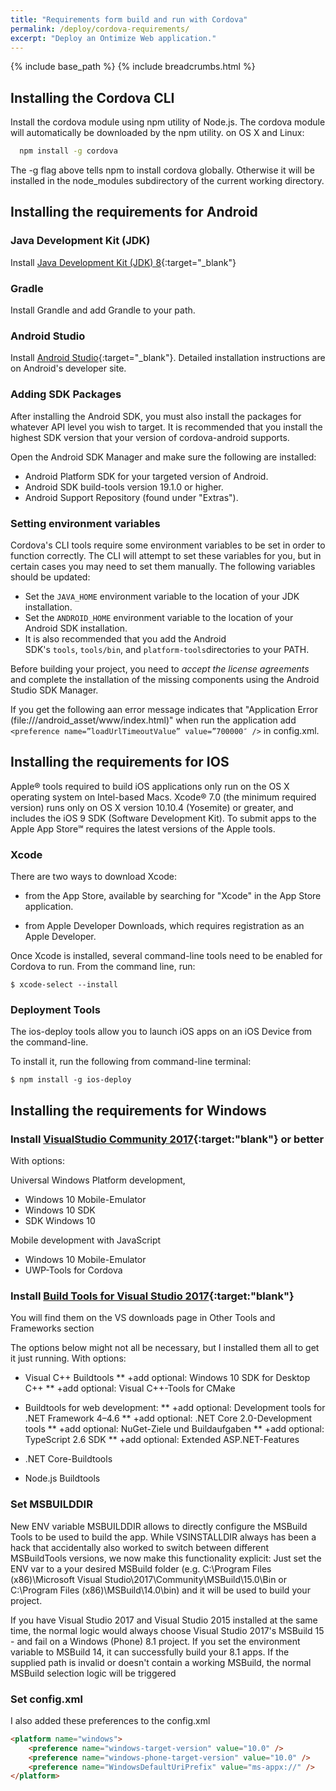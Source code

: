 ```yaml
---
title: "Requirements form build and run with Cordova"
permalink: /deploy/cordova-requirements/
excerpt: "Deploy an Ontimize Web application."
---
```


{% include base_path %}
{% include breadcrumbs.html %}

## Installing the Cordova CLI

Install the cordova module using npm utility of Node.js. The cordova module will automatically be downloaded by the npm utility.
on OS X and Linux:
  ```bash
    npm install -g cordova
  ```  
The -g flag above tells npm to install cordova globally. Otherwise it will be installed in the node_modules subdirectory of the current working directory.



## Installing the requirements for Android

### Java Development Kit (JDK)

Install [Java Development Kit (JDK) 8](http://www.oracle.com/technetwork/java/javase/downloads/jdk8-downloads-2133151.html){:target="_blank"}

### Gradle
Install Grandle and add Grandle to your path.

### Android Studio
Install [Android Studio](https://developer.android.com/studio/){:target="_blank"}. Detailed installation instructions are on Android's developer site.

### Adding SDK Packages

After installing the Android SDK, you must also install the packages for whatever API level you wish to target. It is recommended that you install the highest SDK version that your version of cordova-android supports.

Open the Android SDK Manager and make sure the following are installed:

* Android Platform SDK for your targeted version of Android.
* Android SDK build-tools version 19.1.0 or higher.
* Android Support Repository (found under "Extras").

### Setting environment variables
Cordova's CLI tools require some environment variables to be set in order to function correctly. The CLI will attempt to set these variables for you, but in certain cases you may need to set them manually. The following variables should be updated:

* Set the `JAVA_HOME` environment variable to the location of your JDK installation.
* Set the `ANDROID_HOME` environment variable to the location of your Android SDK installation.
* It is also recommended that you add the Android SDK's `tools`, `tools/bin`, and `platform-tools`directories to your PATH.


Before building your project, you need to *accept the license agreements* and complete the installation of the missing components using the Android Studio SDK Manager.

If you get the following aan error message indicates that "Application Error (file:///android_asset/www/index.html)"  when run the application add `<preference name=”loadUrlTimeoutValue” value=”700000″ />` in config.xml.
## Installing the requirements for IOS
Apple® tools required to build iOS applications only run on the OS X operating system on Intel-based Macs. Xcode® 7.0 (the minimum required version) runs only on OS X version 10.10.4 (Yosemite) or greater, and includes the iOS 9 SDK (Software Development Kit). To submit apps to the Apple App Store℠ requires the latest versions of the Apple tools.

### Xcode
There are two ways to download Xcode:

* from the App Store, available by searching for "Xcode" in the App Store application.

* from Apple Developer Downloads, which requires registration as an Apple Developer.

Once Xcode is installed, several command-line tools need to be enabled for Cordova to run. From the command line, run:

```
$ xcode-select --install
```

### Deployment Tools
The ios-deploy tools allow you to launch iOS apps on an iOS Device from the command-line.

To install it, run the following from command-line terminal:
``` 
$ npm install -g ios-deploy
```

## Installing the requirements for Windows
### Install [VisualStudio Community 2017](https://visualstudio.microsoft.com/es/downloads/){:target:"blank"} or better

With options:

Universal Windows Platform development,
* Windows 10 Mobile-Emulator
* Windows 10 SDK
* SDK Windows 10

Mobile development with JavaScript
* Windows 10 Mobile-Emulator 
* UWP-Tools for Cordova

### Install [Build Tools for Visual Studio 2017](https://visualstudio.microsoft.com/es/downloads/){:target:"blank"}
You will find them on the VS downloads page in Other Tools and Frameworks section

The options below might not all be necessary, but I installed them all to get it just running.
With options:

* Visual C++ Buildtools
** +add optional: Windows 10 SDK for Desktop C++
** +add optional: Visual C++-Tools for CMake

* Buildtools for web development:
** +add optional: Development tools for .NET Framework 4–4.6
** +add optional: .NET Core 2.0-Development tools
** +add optional: NuGet-Ziele und Buildaufgaben
** +add optional: TypeScript 2.6 SDK
** +add optional: Extended ASP.NET-Features

* .NET Core-Buildtools

* Node.js Buildtools

### Set MSBUILDDIR
New ENV variable MSBUILDDIR allows to directly configure the MSBuild Tools to be used to build the app.
While VSINSTALLDIR always has been a hack that accidentally also worked to switch between different MSBuildTools versions, we now make this functionality explicit: Just set the ENV var to a your desired MSBuild folder (e.g. C:\Program Files (x86)\Microsoft Visual Studio\2017\Community\MSBuild\15.0\Bin or C:\Program Files (x86)\MSBuild\14.0\bin\) and it will be used to build your project.

If you have Visual Studio 2017 and Visual Studio 2015 installed at the same time, the normal logic would always choose Visual Studio 2017's MSBuild 15 - and fail on a Windows (Phone) 8.1 project. If you set the environment variable to MSBuild 14, it can successfully build your 8.1 apps.
If the supplied path is invalid or doesn't contain a working MSBuild, the normal MSBuild selection logic will be triggered


### Set config.xml
I also added these preferences to the config.xml
```html
<platform name="windows">
    <preference name="windows-target-version" value="10.0" />
    <preference name="windows-phone-target-version" value="10.0" />
    <preference name="WindowsDefaultUriPrefix" value="ms-appx://" />
</platform>
```
